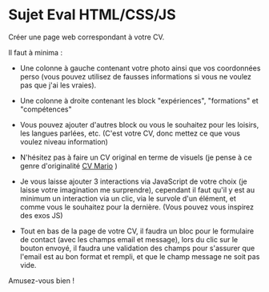 # Sujet Eval HTML/CSS/JS

Créer une page web correspondant à votre CV.

Il faut à minima :
- Une colonne à gauche contenant votre photo ainsi que vos coordonnées perso (vous pouvez utilisez de fausses informations si vous ne voulez pas que j'ai les vraies).
- Une colonne à droite contenant les block "expériences", "formations" et "compétences"
- Vous pouvez ajouter d'autres block ou vous le souhaitez pour les loisirs, les langues parlées, etc. (C'est votre CV, donc mettez ce que vous voulez niveau information)

- N'hésitez pas à faire un CV original en terme de visuels (je pense à ce genre d'originalité [CV Mario](https://www.jobirl.com/assets/pics/2023/02/cv2-819x1024.gif) )

- Je vous laisse ajouter 3 interactions via JavaScript de votre choix (je laisse votre imagination me surprendre), cependant il faut qu'il y est au minimum un interaction via un clic, via le survole d'un élément, et comme vous le souhaitez pour la dernière.
(Vous pouvez vous inspirez des exos JS)

- Tout en bas de la page de votre CV, il faudra un bloc pour le formulaire de contact (avec les champs email et message), lors du clic sur le bouton envoyé, il faudra une validation des champs pour s'assurer que l'email est au bon format et rempli, et que le champ message ne soit pas vide.


Amusez-vous bien ! 

